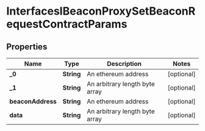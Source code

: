 

# InterfacesIBeaconProxySetBeaconRequestContractParams


## Properties

| Name | Type | Description | Notes |
|------------ | ------------- | ------------- | -------------|
|**_0** | **String** | An ethereum address |  [optional] |
|**_1** | **String** | An arbitrary length byte array |  [optional] |
|**beaconAddress** | **String** | An ethereum address |  [optional] |
|**data** | **String** | An arbitrary length byte array |  [optional] |



